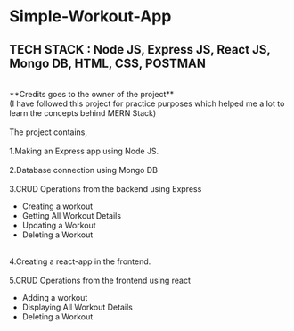 # Simple-Workout-App

## TECH STACK : Node JS, Express JS, React JS, Mongo DB, HTML, CSS, POSTMAN
<br>
**Credits goes to the owner of the project**
<br>
(I have followed this project for practice purposes which helped me a lot to learn the concepts behind MERN Stack)
<br><br>
The project contains,
<br><br>
1.Making an Express app using Node JS.
<br><br>
2.Database connection using Mongo DB
<br><br>
3.CRUD Operations from the backend using Express
    <ul>
    <li>Creating a workout </li>
    <li>Getting All Workout Details </li>
    <li> Updating a Workout </li>
    <li> Deleting a Workout </li>
 </ul>
 <br>
 4.Creating a react-app in the frontend.
 <br><br>
 5.CRUD Operations from the frontend using react
    <ul>
    <li>Adding a workout </li>
    <li>Displaying All Workout Details </li>
     <li> Deleting a Workout </li>
 </ul>
